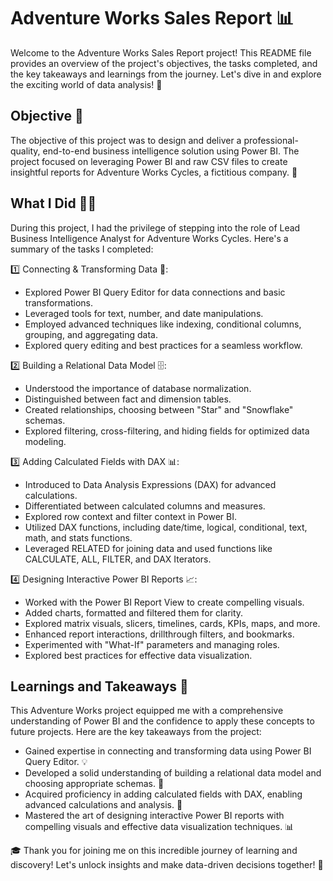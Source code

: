 # Adventure Works Sales Report 📊

Welcome to the Adventure Works Sales Report project! This README file provides an overview of the project's objectives, the tasks completed, and the key takeaways and learnings from the journey. Let's dive in and explore the exciting world of data analysis! 💫

## Objective 🎯

The objective of this project was to design and deliver a professional-quality, end-to-end business intelligence solution using Power BI. The project focused on leveraging Power BI and raw CSV files to create insightful reports for Adventure Works Cycles, a fictitious company. 🚀

## What I Did 👨‍💻

During this project, I had the privilege of stepping into the role of Lead Business Intelligence Analyst for Adventure Works Cycles. Here's a summary of the tasks I completed:

1️⃣ Connecting & Transforming Data 🔄:
- Explored Power BI Query Editor for data connections and basic transformations.
- Leveraged tools for text, number, and date manipulations.
- Employed advanced techniques like indexing, conditional columns, grouping, and aggregating data.
- Explored query editing and best practices for a seamless workflow.

2️⃣ Building a Relational Data Model 🗄️:
- Understood the importance of database normalization.
- Distinguished between fact and dimension tables.
- Created relationships, choosing between "Star" and "Snowflake" schemas.
- Explored filtering, cross-filtering, and hiding fields for optimized data modeling.

3️⃣ Adding Calculated Fields with DAX 📊:
- Introduced to Data Analysis Expressions (DAX) for advanced calculations.
- Differentiated between calculated columns and measures.
- Explored row context and filter context in Power BI.
- Utilized DAX functions, including date/time, logical, conditional, text, math, and stats functions.
- Leveraged RELATED for joining data and used functions like CALCULATE, ALL, FILTER, and DAX Iterators.

4️⃣ Designing Interactive Power BI Reports 📈:
- Worked with the Power BI Report View to create compelling visuals.
- Added charts, formatted and filtered them for clarity.
- Explored matrix visuals, slicers, timelines, cards, KPIs, maps, and more.
- Enhanced report interactions, drillthrough filters, and bookmarks.
- Experimented with "What-If" parameters and managing roles.
- Explored best practices for effective data visualization.

## Learnings and Takeaways 🚀

This Adventure Works project equipped me with a comprehensive understanding of Power BI and the confidence to apply these concepts to future projects. Here are the key takeaways from the project:

- Gained expertise in connecting and transforming data using Power BI Query Editor. 💡
- Developed a solid understanding of building a relational data model and choosing appropriate schemas. 🧩
- Acquired proficiency in adding calculated fields with DAX, enabling advanced calculations and analysis. 🔢
- Mastered the art of designing interactive Power BI reports with compelling visuals and effective data visualization techniques. 📊

🎓 Thank you for joining me on this incredible journey of learning and discovery! Let's unlock insights and make data-driven decisions together! 🌟